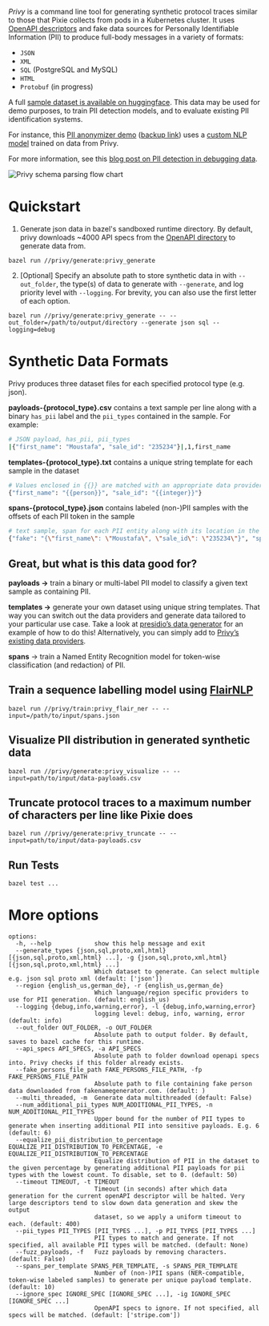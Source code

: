 _Privy_ is a command line tool for generating synthetic protocol traces similar to those that Pixie collects from pods in a Kubernetes cluster. It uses [OpenAPI descriptors](https://swagger.io/resources/open-api/) and fake data sources for Personally Identifiable Information (PII) to produce full-body messages in a variety of formats:

- `JSON`
- `XML`
- `SQL` (PostgreSQL and MySQL)
- `HTML`
- `Protobuf` (in progress)

A full [sample dataset is available on huggingface](https://huggingface.co/datasets/beki/privy). This data may be used for demo purposes, to train PII detection models, and to evaluate existing PII identification systems.

For instance, this [PII anonymizer demo](https://huggingface.co/spaces/beki/pii-anonymizer) ([backup link](https://detect.streamlitapp.com/)) uses a [custom NLP model](https://huggingface.co/beki/en_spacy_pii_distilbert) trained on data from Privy.

For more information, see this [blog post on PII detection in debugging data](https://blog.px.dev/detect-pii/).

![Privy schema parsing flow chart](privy_flowchart.png)

# Quickstart

1. Generate json data in bazel's sandboxed runtime directory. By default, privy downloads ~4000 API specs from the [OpenAPI directory](https://github.com/APIs-guru/openapi-directory) to generate data from.

```bazel
bazel run //privy/generate:privy_generate
```

2. [Optional] Specify an absolute path to store synthetic data in with `--out_folder`, the type(s) of data to generate with `--generate`, and log priority level with `--logging`. For brevity, you can also use the first letter of each option.

```bazel
bazel run //privy/generate:privy_generate -- --out_folder=/path/to/output/directory --generate json sql --logging=debug
```

# Synthetic Data Formats

Privy produces three dataset files for each specified protocol type (e.g. json).

**payloads-{protocol_type}.csv** contains a text sample per line along with a binary `has_pii` label and the `pii_types` contained in the sample. For example:

```bash
# JSON payload, has_pii, pii_types
|{"first_name": "Moustafa", "sale_id": "235234"}|,1,first_name
```

**templates-{protocol_type}.txt** contains a unique string template for each sample in the dataset

```bash
# Values enclosed in {{}} are matched with an appropriate data provider at runtime
{"first_name": "{{person}}", "sale_id": "{{integer}}"}
```

**spans-{protocol_type}.json** contains labeled (non-)PII samples with the offsets of each PII token in the sample

```bash
# text sample, span for each PII entity along with its location in the string and type, the template used this span, a unique ID for the template used to generate this span
{"fake": "{\"first_name\": \"Moustafa\", \"sale_id\": \"235234\"}", "spans": "[{\"value\": \"Moustafa\", \"start\": 15, \"end\": 24, \"type\": \"person\"}]", "template": "{\"first_name\": \"{{person}}\", \"sale_id\": \"235234\"}", "template_id": 0}
```

## Great, but what is this data good for?

**payloads →** train a binary or multi-label PII model to classify a given text sample as containing PII.

**templates →** generate your own dataset using unique string templates. That way you can switch out the data providers and generate data tailored to your particular use case. Take a look at [presidio’s data generator](https://github.com/microsoft/presidio-research/tree/master/presidio_evaluator/data_generator) for an example of how to do this! Alternatively, you can simply add to [Privy’s existing data providers](https://github.com/pixie-io/pixie/tree/main/src/datagen/pii/privy/privy/providers).

**spans** → train a Named Entity Recognition model for token-wise classification (and redaction) of PII.

## Train a sequence labelling model using [FlairNLP](https://github.com/flairNLP/flair)

```
bazel run //privy/train:privy_flair_ner -- --input=/path/to/input/spans.json
```

## Visualize PII distribution in generated synthetic data

```
bazel run //privy/generate:privy_visualize -- --input=path/to/input/data-payloads.csv
```

## Truncate protocol traces to a maximum number of characters per line like Pixie does

```
bazel run //privy/generate:privy_truncate -- --input=path/to/input/data-payloads.csv
```

## Run Tests

```bazel
bazel test ...
```

# More options

```
options:
  -h, --help            show this help message and exit
  --generate_types {json,sql,proto,xml,html} [{json,sql,proto,xml,html} ...], -g {json,sql,proto,xml,html} [{json,sql,proto,xml,html} ...]
                        Which dataset to generate. Can select multiple e.g. json sql proto xml (default: ['json'])
  --region {english_us,german_de}, -r {english_us,german_de}
                        Which language/region specific providers to use for PII generation. (default: english_us)
  --logging {debug,info,warning,error}, -l {debug,info,warning,error}
                        logging level: debug, info, warning, error (default: info)
  --out_folder OUT_FOLDER, -o OUT_FOLDER
                        Absolute path to output folder. By default, saves to bazel cache for this runtime.
  --api_specs API_SPECS, -a API_SPECS
                        Absolute path to folder download openapi specs into. Privy checks if this folder already exists.
  --fake_persons_file_path FAKE_PERSONS_FILE_PATH, -fp FAKE_PERSONS_FILE_PATH
                        Absolute path to file containing fake person data downloaded from fakenamegenerator.com. (default: )
  --multi_threaded, -m  Generate data multithreaded (default: False)
  --num_additional_pii_types NUM_ADDITIONAL_PII_TYPES, -n NUM_ADDITIONAL_PII_TYPES
                        Upper bound for the number of PII types to generate when inserting additional PII into sensitive payloads. E.g. 6 (default: 6)
  --equalize_pii_distribution_to_percentage EQUALIZE_PII_DISTRIBUTION_TO_PERCENTAGE, -e EQUALIZE_PII_DISTRIBUTION_TO_PERCENTAGE
                        Equalize distribution of PII in the dataset to the given percentage by generating additional PII payloads for pii types with the lowest count. To disable, set to 0. (default: 50)
  --timeout TIMEOUT, -t TIMEOUT
                        Timeout (in seconds) after which data generation for the current openAPI descriptor will be halted. Very large descriptors tend to slow down data generation and skew the output
                        dataset, so we apply a uniform timeout to each. (default: 400)
  --pii_types PII_TYPES [PII_TYPES ...], -p PII_TYPES [PII_TYPES ...]
                        PII types to match and generate. If not specified, all available PII types will be matched. (default: None)
  --fuzz_payloads, -f   Fuzz payloads by removing characters. (default: False)
  --spans_per_template SPANS_PER_TEMPLATE, -s SPANS_PER_TEMPLATE
                        Number of (non-)PII spans (NER-compatible, token-wise labeled samples) to generate per unique payload template. (default: 10)
  --ignore_spec IGNORE_SPEC [IGNORE_SPEC ...], -ig IGNORE_SPEC [IGNORE_SPEC ...]
                        OpenAPI specs to ignore. If not specified, all specs will be matched. (default: ['stripe.com'])
```
